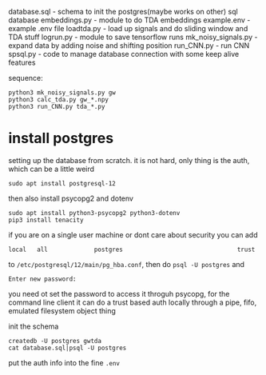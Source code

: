 database.sql - schema to init the postgres(maybe works on other) sql database
embeddings.py - module to do TDA embeddings
example.env - example .env file
loadtda.py - load up signals and do sliding window and TDA stuff
logrun.py - module to save tensorflow runs
mk_noisy_signals.py - expand data by adding noise and shifting position
run_CNN.py - run CNN
spsql.py - code to manage database connection with some keep alive features


sequence:
```
python3 mk_noisy_signals.py gw
python3 calc_tda.py gw_*.npy 
python3 run_CNN.py tda_*.py
```





install postgres
================
setting up the database from scratch. it is not hard, only thing is the auth, which can be a little weird

```
sudo apt install postgresql-12
```

then also install psycopg2 and dotenv

```
sudo apt install python3-psycopg2 python3-dotenv 
pip3 install tenacity
```

if you are on a single user machine or dont care about security you can add 
```
local   all             postgres                                trust
```

to `/etc/postgresql/12/main/pg_hba.conf`, then do `psql -U postgres` and 
```postgres=# \password 
Enter new password: 
```
you need ot set the password to access it throguh psycopg, for the command line client it can do a trust based auth locally through a pipe, fifo,  emulated filesystem object thing

init the schema
```
createdb -U postgres gwtda
cat database.sql|psql -U postgres
```


put the auth info into the fine `.env`
